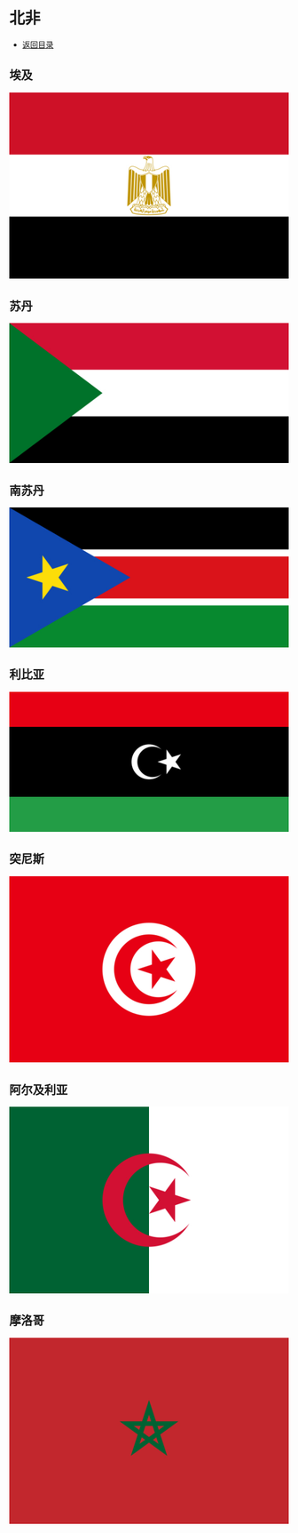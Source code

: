 # 北非
+ [返回目录](../README.md)
## 埃及  
![](埃及.jfif)
## 苏丹  
![](苏丹.jfif)
## 南苏丹  
![](南苏丹.jfif)
## 利比亚  
![](利比亚.jfif)
## 突尼斯  
![](突尼斯.jfif)
## 阿尔及利亚  
![](阿尔及利亚.jfif)
## 摩洛哥  
![](摩洛哥.jfif)